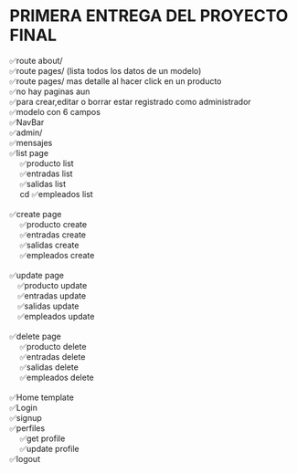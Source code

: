 # PRIMERA ENTREGA DEL PROYECTO FINAL
✅route about/ <br>
✅route pages/ (lista todos los datos de un modelo)<br>
✅route pages/ mas detalle al hacer click en un producto<br>
✅no hay paginas aun<br>
✅para crear,editar o borrar estar registrado como administrador<br>
✅modelo con 6 campos<br>
✅NavBar<br>
✅admin/<br>
✅mensajes<br>
✅list page<br>
&emsp;    ✅producto list<br>
&emsp;    ✅entradas list<br>
&emsp;    ✅salidas list<br>
&emsp;    cd ✅empleados list<br>
<br>
✅create page<br>
&emsp;    ✅producto create<br>
&emsp;    ✅entradas create<br>
&emsp;    ✅salidas create<br>
&emsp;    ✅empleados create<br>
<br>
✅update page<br>
&emsp;✅producto update<br>
&emsp;✅entradas update<br>
&emsp;✅salidas update<br>
&emsp;✅empleados update<br>
<br>
✅delete page<br>
&emsp;    ✅producto delete <br>
&emsp;    ✅entradas delete<br>
&emsp;    ✅salidas delete<br>
&emsp;    ✅empleados delete<br>
<br>
✅Home template<br>
✅Login<br>
✅signup<br>
✅perfiles<br>
&emsp;    ✅get profile<br>
&emsp;    ✅update profile<br>
✅logout<br>
